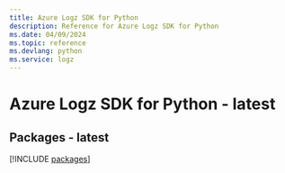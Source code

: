 ```yaml
---
title: Azure Logz SDK for Python
description: Reference for Azure Logz SDK for Python
ms.date: 04/09/2024
ms.topic: reference
ms.devlang: python
ms.service: logz
---
```

# Azure Logz SDK for Python - latest
## Packages - latest
[!INCLUDE [packages](logz-index.md)]
